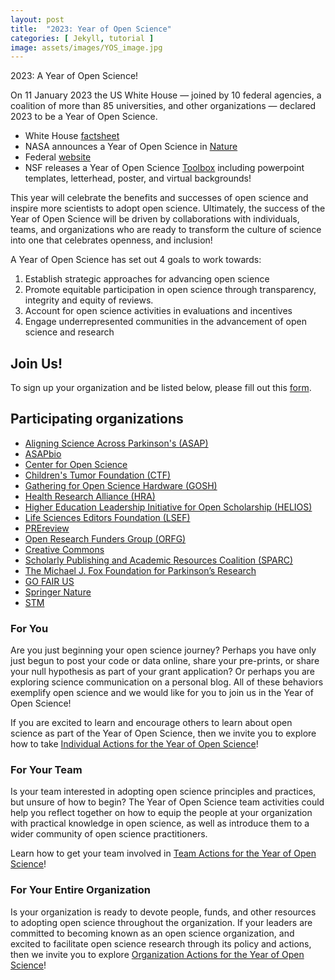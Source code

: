 ```yaml
---
layout: post
title:  "2023: Year of Open Science"
categories: [ Jekyll, tutorial ]
image: assets/images/YOS_image.jpg
---
```

2023: A Year of Open Science!

On 11 January 2023 the US White House — joined by 10 federal agencies, a coalition of more than 85 universities, and other organizations — declared 2023 to be a Year of Open Science. 

- White House [factsheet](https://www.whitehouse.gov/ostp/news-updates/2023/01/11/fact-sheet-biden-harris-administration-announces-new-actions-to-advance-open-and-equitable-research/)
- NASA announces a Year of Open Science in [Nature](https://www.nature.com/articles/d41586-023-00019-y)
- Federal [website](https://open.science.gov/)
- NSF releases a Year of Open Science [Toolbox](https://nsf.widencollective.com/portals/sd9nlyvd/YearofOpenScienceToolkit) including powerpoint templates, letterhead, poster, and virtual backgrounds!

This year will celebrate the benefits and successes of open science and inspire more scientists to adopt open science. Ultimately, the success of the Year of Open Science will be driven by collaborations with individuals, teams, and organizations who are ready to transform the culture of science into one that celebrates openness, and inclusion! 

A Year of Open Science has set out 4 goals to work towards:
1.	Establish strategic approaches for advancing open science
2.	Promote equitable participation in open science through transparency, integrity and equity of reviews.
3.	Account for open science activities in evaluations and incentives
4.	Engage underrepresented communities in the advancement of open science and research

## Join Us! 
To sign up your organization and be listed below, please fill out this [form](https://forms.gle/KPKaejc2WP7dm5XVA).

## Participating organizations
- [Aligning Science Across Parkinson's (ASAP)](https://nasa.github.io/Transform-to-Open-Science-Book/Year_of_Open_Science_Guide/participants/ASAP.html)
- [ASAPbio](https://nasa.github.io/Transform-to-Open-Science-Book/Year_of_Open_Science_Guide/participants/ASAPbio.html)
- [Center for Open Science](https://nasa.github.io/Transform-to-Open-Science-Book/Year_of_Open_Science_Guide/participants/COS.html)
- [Children's Tumor Foundation (CTF)](https://nasa.github.io/Transform-to-Open-Science-Book/Year_of_Open_Science_Guide/participants/CTF.html)
- [Gathering for Open Science Hardware (GOSH)](https://nasa.github.io/Transform-to-Open-Science-Book/Year_of_Open_Science_Guide/participants/GOSH.html)
- [Health Research Alliance (HRA)](https://nasa.github.io/Transform-to-Open-Science-Book/Year_of_Open_Science_Guide/participants/HRA.html)
- [Higher Education Leadership Initiative for Open Scholarship (HELIOS)](https://nasa.github.io/Transform-to-Open-Science-Book/Year_of_Open_Science_Guide/participants/HELIOS.html)
- [Life Sciences Editors Foundation (LSEF)](https://nasa.github.io/Transform-to-Open-Science-Book/Year_of_Open_Science_Guide/participants/LSEF.html)
- [PREreview](https://nasa.github.io/Transform-to-Open-Science-Book/Year_of_Open_Science_Guide/participants/PREreview.html)
- [Open Research Funders Group (ORFG)](https://nasa.github.io/Transform-to-Open-Science-Book/Year_of_Open_Science_Guide/participants/ORFG.html)
- [Creative Commons](https://nasa.github.io/Transform-to-Open-Science-Book/Year_of_Open_Science_Guide/participants/CreativeCommons.html)
- [Scholarly Publishing and Academic Resources Coalition (SPARC)](https://nasa.github.io/Transform-to-Open-Science-Book/Year_of_Open_Science_Guide/participants/SPARC.html)
- [The Michael J. Fox Foundation for Parkinson’s Research](https://nasa.github.io/Transform-to-Open-Science-Book/Year_of_Open_Science_Guide/participants/MJFoxFoundation.html)
- [GO FAIR US](https://nasa.github.io/Transform-to-Open-Science-Book/Year_of_Open_Science_Guide/participants/GOFAIRUS.html)
- [Springer Nature](https://nasa.github.io/Transform-to-Open-Science-Book/Year_of_Open_Science_Guide/participants/SpringerNature.html)
- [STM](https://nasa.github.io/Transform-to-Open-Science-Book/Year_of_Open_Science_Guide/participants/STM.html)

### For You
Are you just beginning your open science journey? Perhaps you have only just begun to post your code or data online, share your pre-prints, or share your null hypothesis as part of your grant application? Or perhaps you are exploring science communication on a personal blog. All of these behaviors exemplify open science and we would like for you to join us in the Year of Open Science! 

If you are excited to learn and encourage others to learn about open science as part of the Year of Open Science, then we invite you to explore how to take [Individual Actions for the Year of Open Science](https://nasa.github.io/Transform-to-Open-Science-Book/Open_Science_Cookbook/Your_Open_Science_Journey.html#section-3-open-science-at-work)!

### For Your Team
Is your team interested in adopting open science principles and practices, but unsure of how to begin? The Year of Open Science team activities could help you reflect together on how to equip the people at your organization with practical knowledge in open science, as well as introduce them to a wider community of open science practitioners. 

Learn how to get your team involved in [Team Actions for the Year of Open Science](https://nasa.github.io/Transform-to-Open-Science-Book/Open_Science_Cookbook/Your_Teams_Open_Science_Journey.html#section-1-engage-with-open-science)!

### For Your Entire Organization
Is your organization is ready to devote people, funds, and other resources to adopting open science throughout the organization. If your leaders are committed to becoming known as an open science organization, and excited to facilitate open science research through its policy and actions, then we invite you to explore [Organization Actions for the Year of Open Science](https://nasa.github.io/Transform-to-Open-Science-Book/Open_Science_Cookbook/Your_Organizations_Open_Science_Journey.html)!
